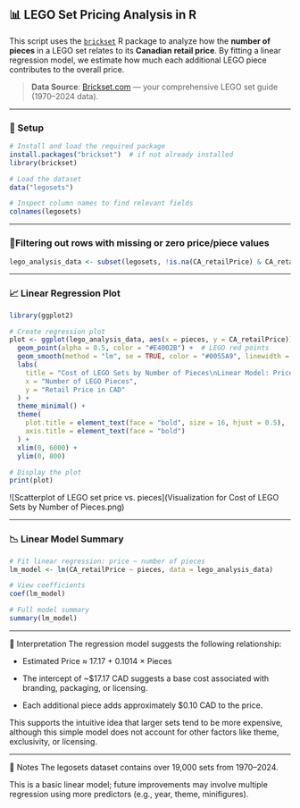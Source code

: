 ## 📊 LEGO Set Pricing Analysis in R

This script uses the [`brickset`](https://cran.r-project.org/web/packages/brickset/index.html) R package to analyze how the **number of pieces** in a LEGO set relates to its **Canadian retail price**. By fitting a linear regression model, we estimate how much each additional LEGO piece contributes to the overall price.

> **Data Source**: [Brickset.com](https://brickset.com) — your comprehensive LEGO set guide (1970–2024 data).

---

### 🔧 Setup

```r
# Install and load the required package
install.packages("brickset")  # if not already installed
library(brickset)

# Load the dataset
data("legosets")

# Inspect column names to find relevant fields
colnames(legosets)
```

---

### 🧹Filtering out rows with missing or zero price/piece values
```r
lego_analysis_data <- subset(legosets, !is.na(CA_retailPrice) & CA_retailPrice > 0 & pieces > 0)
```


---

### 📈 Linear Regression Plot
```r
library(ggplot2)

# Create regression plot
plot <- ggplot(lego_analysis_data, aes(x = pieces, y = CA_retailPrice)) +
  geom_point(alpha = 0.5, color = "#E4002B") +  # LEGO red points
  geom_smooth(method = "lm", se = TRUE, color = "#0055A9", linewidth = 1.5) +  # LEGO blue line
  labs(
    title = "Cost of LEGO Sets by Number of Pieces\nLinear Model: Price ≈ 17.17 + 0.1014×Pieces",
    x = "Number of LEGO Pieces",
    y = "Retail Price in CAD"
  ) +
  theme_minimal() +
  theme(
    plot.title = element_text(face = "bold", size = 16, hjust = 0.5),
    axis.title = element_text(face = "bold")
  ) +
  xlim(0, 6000) +
  ylim(0, 800)

# Display the plot
print(plot)
```
![Scatterplot of LEGO set price vs. pieces](Visualization for Cost of LEGO Sets by Number of Pieces.png)


---

### 📉 Linear Model Summary
```r
# Fit linear regression: price ~ number of pieces
lm_model <- lm(CA_retailPrice ~ pieces, data = lego_analysis_data)

# View coefficients
coef(lm_model)

# Full model summary
summary(lm_model)
```

---
📌 Interpretation
The regression model suggests the following relationship:

- Estimated Price ≈ 17.17 + 0.1014 × Pieces

- The intercept of ~$17.17 CAD suggests a base cost associated with branding, packaging, or licensing.

- Each additional piece adds approximately $0.10 CAD to the price.

This supports the intuitive idea that larger sets tend to be more expensive, although this simple model does not account for other factors like theme, exclusivity, or licensing.

--- 
📁 Notes
The legosets dataset contains over 19,000 sets from 1970–2024.

This is a basic linear model; future improvements may involve multiple regression using more predictors (e.g., year, theme, minifigures).
